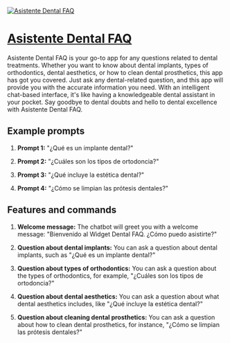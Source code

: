 [![Asistente Dental FAQ](https://files.oaiusercontent.com/file-lyyGWti9lOlojz7KONZnE5OD?se=2123-10-16T09%3A06%3A38Z&sp=r&sv=2021-08-06&sr=b&rscc=max-age%3D31536000%2C%20immutable&rscd=attachment%3B%20filename%3D9245cb4f-220f-48ec-92b9-78860c3e5cc9.png&sig=0ipoGyvTYHjERT7Fn2vqM3WGyY7yMEDN6R3wqUI070s%3D)](https://chat.openai.com/g/g-oBfc4da17-asistente-dental-faq)

# [Asistente Dental FAQ](https://chat.openai.com/g/g-oBfc4da17-asistente-dental-faq)

Asistente Dental FAQ is your go-to app for any questions related to dental treatments. Whether you want to know about dental implants, types of orthodontics, dental aesthetics, or how to clean dental prosthetics, this app has got you covered. Just ask any dental-related question, and this app will provide you with the accurate information you need. With an intelligent chat-based interface, it's like having a knowledgeable dental assistant in your pocket. Say goodbye to dental doubts and hello to dental excellence with Asistente Dental FAQ.

## Example prompts

1. **Prompt 1:** "¿Qué es un implante dental?"

2. **Prompt 2:** "¿Cuáles son los tipos de ortodoncia?"

3. **Prompt 3:** "¿Qué incluye la estética dental?"

4. **Prompt 4:** "¿Cómo se limpian las prótesis dentales?"

## Features and commands

1. **Welcome message:** The chatbot will greet you with a welcome message: "Bienvenido al Widget Dental FAQ. ¿Cómo puedo asistirte?"

2. **Question about dental implants:** You can ask a question about dental implants, such as "¿Qué es un implante dental?"

3. **Question about types of orthodontics:** You can ask a question about the types of orthodontics, for example, "¿Cuáles son los tipos de ortodoncia?"

4. **Question about dental aesthetics:** You can ask a question about what dental aesthetics includes, like "¿Qué incluye la estética dental?"

5. **Question about cleaning dental prosthetics:** You can ask a question about how to clean dental prosthetics, for instance, "¿Cómo se limpian las prótesis dentales?"